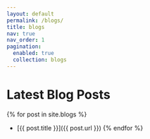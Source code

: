 ```yaml
---
layout: default
permalink: /blogs/
title: blogs
nav: true
nav_order: 1
pagination:
  enabled: true
  collection: blogs
---
```


# Latest Blog Posts

{% for post in site.blogs %}
  - [{{ post.title }}]({{ post.url }})
{% endfor %}
